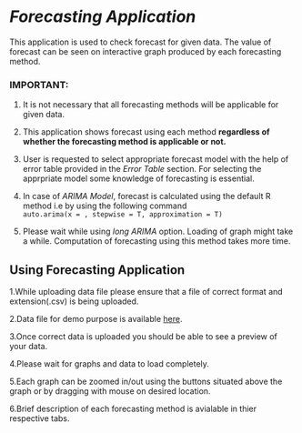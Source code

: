 
# _Forecasting Application_  
This application is used to check forecast for given data. The value of forecast can be seen on interactive graph produced by each forecasting method.  

### IMPORTANT:  

1. It is not necessary that all forecasting methods will be applicable for given data. 

2. This application shows forecast using each method **regardless of whether the forecasting method is applicable or not.**

3. User is requested to select appropriate forecast model with the help of error table provided in the _Error Table_ section. For selecting the apprpriate model some knowledge of forecasting is essential.

4. In case of _ARIMA Model_, forecast is calculated using the default R method i.e by using the following command   
`auto.arima(x = , stepwise = T, approximation = T)`  

5. Please wait while using _long ARIMA_ option. Loading of graph might take a while. Computation of forecasting using this method takes more time.

## Using Forecasting Application

1.While uploading data file please ensure that a file of correct format and extension(.csv) is being uploaded.

2.Data file for demo purpose is available [here](https://github.com/Mrugankakarte/Coursera-Projects/tree/master/Data%20Product/Demo%20data%20file).

3.Once correct data is uploaded you should be able to see a preview of your data.

4.Please wait for graphs and data to load completely.

5.Each graph can be zoomed in/out using the buttons situated above the graph or by dragging with mouse on desired location.

6.Brief description of each forecasting method is avialable in thier respective tabs.
